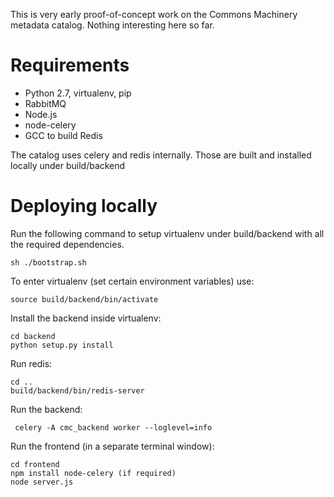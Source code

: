 This is very early proof-of-concept work on the Commons Machinery metadata catalog. Nothing interesting here so far.

Requirements
============

* Python 2.7, virtualenv, pip
* RabbitMQ
* Node.js
* node-celery
* GCC to build Redis

The catalog uses celery and redis internally. Those are built and installed locally under build/backend

Deploying locally
=================

Run the following command to setup virtualenv under build/backend with all the required dependencies.

    sh ./bootstrap.sh

To enter virtualenv (set certain environment variables) use:

    source build/backend/bin/activate

Install the backend inside virtualenv:

    cd backend
    python setup.py install

Run redis:

    cd ..
    build/backend/bin/redis-server

Run the backend:

     celery -A cmc_backend worker --loglevel=info

Run the frontend (in a separate terminal window):

    cd frontend
    npm install node-celery (if required)
    node server.js

